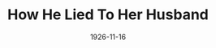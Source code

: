 ---
title: How He Lied To Her Husband
date: 1926-11-16
closing_date: 1926-11-17
layout: productions
playbill:
Theatre: Theatre Jacksonville
cast:
- He: Frank H. Elmore, Jr.
- She: Winifred Snowden
- Her Husband: Philip S. May
crew:
- Director: Tracy L'Engle
- Set construction:
  - Anne C. Lalor
  - Birsa Shepard
  - Gordon McCauley
  - Strawn Perry
- Lighting:
  - Earl C. Ogden
  - Martha Race
- Props: Mrs. A.S. Peatross
understudies:
orchestra:
external_links:
---